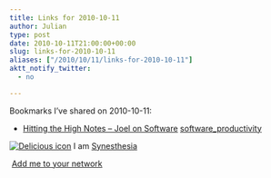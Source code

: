 ```yaml
---
title: Links for 2010-10-11
author: Julian
type: post
date: 2010-10-11T21:00:00+00:00
slug: links-for-2010-10-11 
aliases: ["/2010/10/11/links-for-2010-10-11"]
aktt_notify_twitter:
  - no

---
```

Bookmarks I&#8217;ve shared on 2010-10-11:

  * [Hitting the High Notes &#8211; Joel on Software][1] 
    [software_productivity][2] </li> </ul> 
    
    <p class="deliciouslink">
      <a href="https://del.icio.us/synesthesia" title="See all my bookmarks on del.icio.us"><img src="https://www.synesthesia.co.uk/images/deliciousicon.jpg" alt="Delicious icon" /></a>&nbsp;I am <a href="https://del.icio.us/synesthesia" title="See all my bookmarks on del.icio.us">Synesthesia</a>
    </p>
    
    <p class="deliciouslink">
      <a href="https://del.icio.us/network?add=synesthesia" title="Add me to your del.icio.us network"><img src="https://www.synesthesia.co.uk/images/add.gif" alt="" /></a>&nbsp;<a href="https://del.icio.us/network?add=synesthesia" title="Add me to your del.icio.us network">Add me to your network</a>
    </p>

 [1]: https://www.joelonsoftware.com/articles/HighNotes.html
 [2]: https://delicious.com/synesthesia/software_productivity